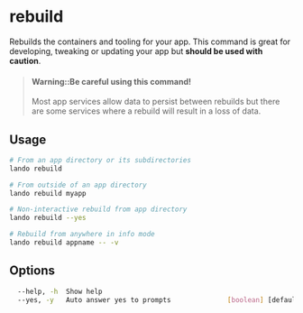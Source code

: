 rebuild
=======

Rebuilds the containers and tooling for your app. This command is great for developing, tweaking or updating your app but **should be used with caution**.

> #### Warning::Be careful using this command!
>
> Most app services allow data to persist between rebuilds but there are some services where a rebuild will result in a loss of data.


Usage
-----

```bash
# From an app directory or its subdirectories
lando rebuild

# From outside of an app directory
lando rebuild myapp

# Non-interactive rebuild from app directory
lando rebuild --yes

# Rebuild from anywhere in info mode
lando rebuild appname -- -v
```

Options
-------

```bash
  --help, -h  Show help                                                [boolean]
  --yes, -y   Auto answer yes to prompts              [boolean] [default: false]
```
